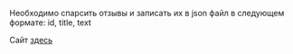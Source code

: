 Необходимо спарсить отзывы и записать их в json файл в следующем формате: id, title, text


Сайт [здесь](https://pcoding.ru/parsing/01/page.html)
